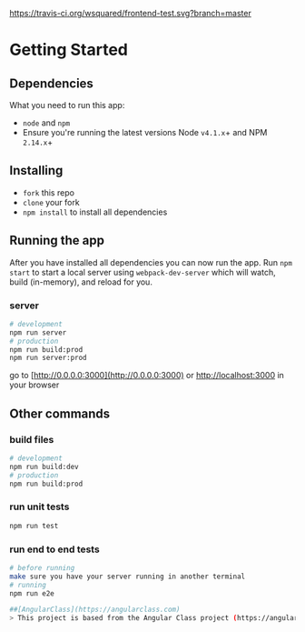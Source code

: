 https://travis-ci.org/wsquared/frontend-test.svg?branch=master

# Getting Started
## Dependencies
What you need to run this app:
* `node` and `npm`
* Ensure you're running the latest versions Node `v4.1.x`+ and NPM `2.14.x`+

## Installing
* `fork` this repo
* `clone` your fork
* `npm install` to install all dependencies

## Running the app
After you have installed all dependencies you can now run the app. Run `npm start` to start a local server using `webpack-dev-server` 
which will watch, build (in-memory), and reload for you.

### server
```bash
# development
npm run server
# production
npm run build:prod
npm run server:prod
```
go to [http://0.0.0.0:3000](http://0.0.0.0:3000) or [http://localhost:3000](http://localhost:3000) in your browser

## Other commands

### build files
```bash
# development
npm run build:dev
# production
npm run build:prod
```

### run unit tests
```bash
npm run test
```

### run end to end tests
```bash
# before running
make sure you have your server running in another terminal
# running
npm run e2e

##[AngularClass](https://angularclass.com)
> This project is based from the Angular Class project (https://angularclass.com)

